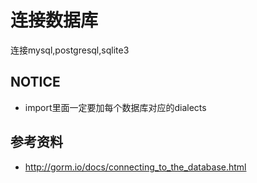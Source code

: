 # 连接数据库
连接mysql,postgresql,sqlite3

## NOTICE
 - import里面一定要加每个数据库对应的dialects

## 参考资料
 - http://gorm.io/docs/connecting_to_the_database.html